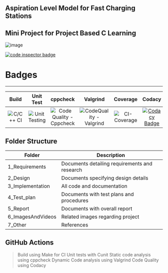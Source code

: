 Aspiration Level Model for Fast Charging Stations
-------------------------------------------------
Mini Project for Project Based C Learning
------------------------------------------

![image](https://user-images.githubusercontent.com/89508265/132485399-3eea2b1e-5586-4e23-aaf2-7e7bb33f2f72.png)


<a href="https://frontend.code-inspector.com/public/user/github/JAGADEESHNIKHITHA">
   <img src="https://code-inspector.com/public/badge/user/github/JAGADEESHNIKHITHA?style=light" alt="code inspector badge" />
</a>

# Badges
---------
|Build|Unit Test|cppcheck|Valgrind|Coverage|Codacy|Git Inspector|
|:--:|:--:|:--:|:--:|:--:|:--:|:--:|
|![C/C++ CI](https://github.com/ShodaPratheepKumarReddy/stepin255967/actions/workflows/c-build.yml/badge.svg)|![Unit Testing](https://github.com/ShodaPratheepKumarReddy/stepin255967/actions/workflows/unit-test.yml/badge.svg)|![Code Quality - Cppcheck](https://github.com/ShodaPratheepKumarReddy/stepin255967/actions/workflows/cppcheck.yml/badge.svg)|![CodeQuality - Valgrind](https://github.com/ShodaPratheepKumarReddy/stepin255967/actions/workflows/Valgrind.yml/badge.svg)|![CI-Coverage](https://github.com/ShodaPratheepKumarReddy/stepin255967/actions/workflows/gcov.yml/badge.svg)|[![Codacy Badge](https://app.codacy.com/project/badge/Grade/a0cc3a24a3aa4406b8f0cee277634e92)](https://www.codacy.com/gh/ShodaPratheepKumarReddy/stepin255967/dashboard?utm_source=github.com&amp;utm_medium=referral&amp;utm_content=ShodaPratheepKumarReddy/stepin255967&amp;utm_campaign=Badge_Grade)|![Git Inspector](https://github.com/ShodaPratheepKumarReddy/stepin255967/actions/workflows/gitinspector.yml/badge.svg)|


Folder Structure
-------------------------
Folder|	Description
------|------------
1_Requirements|	Documents detailing requirements and research
2_Design|	Documents specifying design details
3_Implementation|	All code and documentation
4_Test_plan|	Documents with test plans and procedures
5_Report|	Documents with overall report
6_ImagesAndVideos|	Related images regarding project
7_Other|	References

GitHub Actions
--------------------
>Build using Make for CI
>Unit tests with Cunit
>Static code analysis using cppcheck
>Dynamic Code analysis using Valgrind
>Code Quality using Codacy
